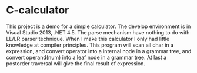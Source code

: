 # C-calculator
This project is a demo for a simple calculator.
The develop environment is in Visual Studio 2013, .NET 4.5.
The parse mechanism have nothing to do with LL/LR parser technique. When I make this calculator I only had little knowledge at compiler principles.
This program will scan all char in a expression, and convert operator into a internal node in a grammar tree, and convert operand(num) into
a leaf node in a grammar tree. At last a postorder traversal will give the final result of expression.
